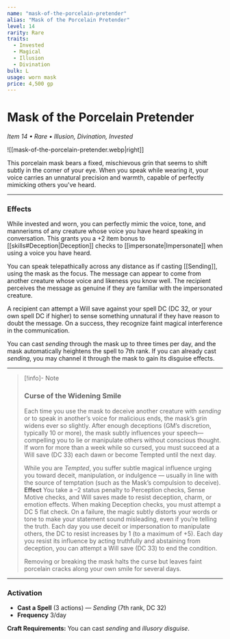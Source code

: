 ```yaml
---
name: "mask-of-the-porcelain-pretender"
alias: "Mask of the Porcelain Pretender"
level: 14
rarity: Rare
traits:
  - Invested
  - Magical
  - Illusion
  - Divination
bulk: L
usage: worn mask
price: 4,500 gp
---
```


# Mask of the Porcelain Pretender
*Item 14 • Rare • Illusion, Divination, Invested*

![[mask-of-the-porcelain-pretender.webp|right]]

This porcelain mask bears a fixed, mischievous grin that seems to shift subtly in the corner of your eye. When you speak while wearing it, your voice carries an unnatural precision and warmth, capable of perfectly mimicking others you've heard.

---

### **Effects**
While invested and worn, you can perfectly mimic the voice, tone, and mannerisms of any creature whose voice you have heard speaking in conversation. This grants you a +2 item bonus to [[skills#Deception|Deception]] checks to [[impersonate|Impersonate]] when using a voice you have heard.

You can speak telepathically across any distance as if casting [[Sending]], using the mask as the focus. The message can appear to come from another creature whose voice and likeness you know well. The recipient perceives the message as genuine if they are familiar with the impersonated creature.

A recipient can attempt a Will save against your spell DC (DC 32, or your own spell DC if higher) to sense something unnatural if they have reason to doubt the message. On a success, they recognize faint magical interference in the communication.  

You can cast *sending* through the mask up to three times per day, and the mask automatically heightens the spell to 7th rank. If you can already cast *sending*, you may channel it through the mask to gain its disguise effects.

---
> [!info]- Note
> ### **Curse of the Widening Smile**
> Each time you use the mask to deceive another creature with *sending* or to speak in another’s voice for malicious ends, the mask’s grin widens ever so slightly.  After enough deceptions (GM’s discretion, typically 10 or more), the mask subtly influences your speech—compelling you to lie or manipulate others without conscious thought.  If worn for more than a week while so cursed, you must succeed at a Will save (DC 33) each dawn or become Tempted until the next day.
> 
> While you are _Tempted_, you suffer subtle magical influence urging you toward deceit, manipulation, or indulgence — usually in line with the source of temptation (such as the Mask’s compulsion to deceive).  **Effect** You take a –2 status penalty to Perception checks, Sense Motive checks, and Will saves made to resist deception, charm, or emotion effects.  When making Deception checks, you must attempt a DC 5 flat check. On a failure, the magic subtly distorts your words or tone to make your statement sound misleading, even if you’re telling the truth.  Each day you use deceit or impersonation to manipulate others, the DC to resist increases by 1 (to a maximum of +5). Each day you resist its influence by acting truthfully and abstaining from deception, you can attempt a Will save (DC 33) to end the condition.
> 
> Removing or breaking the mask halts the curse but leaves faint porcelain cracks along your own smile for several days.

---

### **Activation**
- **Cast a Spell** (3 actions) — *Sending* (7th rank, DC 32)
- **Frequency** 3/day

**Craft Requirements:** You can cast *sending* and *illusory disguise*.

